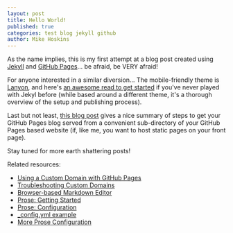 ```yaml
---
layout: post
title: Hello World!
published: true
categories: test blog jekyll github
author: Mike Hoskins
---
```

As the name implies, this is my first attempt at a blog post created using [Jekyll](https://jekyllrb.com) and [GitHub Pages](https://pages.github.com)...  be afraid, be VERY afraid!

For anyone interested in a similar diversion...  The mobile-friendly theme is [Lanyon](https://github.com/poole/lanyon), and here's [an awesome read to get started](https://www.smashingmagazine.com/2014/08/build-blog-jekyll-github-pages) if you've never played with Jekyl before (while based around a different theme, it's a thorough overview of the setup and publishing process).

Last but not least, [this blog post](http://shahrajat.com/2016-06-22-install-jekyll-subdirectory-blog-github-pages) gives a nice summary of steps to get your GitHub Pages blog served from a convenient sub-directory of your GitHub Pages based website (if, like me, you want to host static pages on your front page).

Stay tuned for more earth shattering posts!

Related resources:

- [Using a Custom Domain with GitHub Pages](https://help.github.com/articles/using-a-custom-domain-with-github-pages)
- [Troubleshooting Custom Domains](https://help.github.com/articles/troubleshooting-custom-domains)
- [Browser-based Markdown Editor](http://prose.io)
- [Prose: Getting Started](https://github.com/prose/prose/wiki/Getting-Started)
- [Prose: Configuration](https://github.com/prose/prose/wiki/Prose-Configuration)
- [\_config.yml example](https://tigefa.readthedocs.io/en/latest/config.html)
- [More Prose Configuration](https://joshuacox.github.io/jekyll/2015/12/04/Prose-Configuration)
